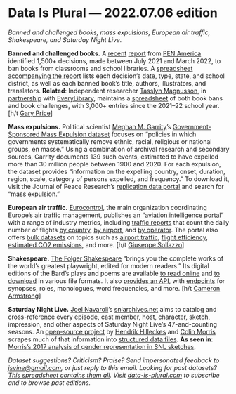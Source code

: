 Data Is Plural — 2022.07.06 edition
===================================

*Banned and challenged books, mass expulsions, European air traffic, Shakespeare, and Saturday Night Live.*


__Banned and challenged books.__ A [recent](https://pen.org/press-release/report-1586-school-book-bans-and-restrictions-in-86-school-districts-across-26-states/) [report](https://pen.org/banned-in-the-usa/) from [PEN America](https://pen.org/about-us/) identified 1,500+ decisions, made between July 2021 and March 2022, to ban books from classrooms and school libraries. A [spreadsheet accompanying the report](https://docs.google.com/spreadsheets/d/1hTs_PB7KuTMBtNMESFEGuK-0abzhNxVv4tgpI5-iKe8/edit#gid=1623346099) lists each decision’s date, type, state, and school district, as well as each banned book’s title, authors, illustrators, and translators. __Related__: Independent researcher [Tasslyn Magnusson](https://twitter.com/TasslynM), in [partnership](https://www.everylibraryinstitute.org/book_censorship_database_magnusson) with [EveryLibrary](https://www.everylibrary.org/about-everylibrary), maintains a [spreadsheet](https://docs.google.com/spreadsheets/d/1LqhGcvFDdT4izvoXRrz95BTDUzLr7M3IHf-2HGKhX7I/edit#gid=1604785798) of both book bans and book challenges, with 3,000+ entries since the 2021–22 school year. [h/t [Gary Price](https://www.infodocket.com/2022/06/16/everylibrary-launches-banned-book-store-internets-most-comprehensive-store-of-banned-books/)]


__Mass expulsions.__ Political scientist [Meghan M. Garrity](https://www.meghanmgarrity.com/)’s [Government-Sponsored Mass Expulsion dataset](https://journals.sagepub.com/doi/abs/10.1177/00223433211068633) focuses on “policies in which governments systematically remove ethnic, racial, religious or national groups, en masse.” Using a combination of archival research and secondary sources, Garrity documents 139 such events, estimated to have expelled more than 30 million people between 1900 and 2020. For each expulsion, the dataset provides “information on the expelling country, onset, duration, region, scale, category of persons expelled, and frequency.” To download it, visit the Journal of Peace Research’s [replication data portal](https://www.prio.org/journals/jpr/replicationdata) and search for “mass expulsion.”


__European air traffic.__ [Eurocontrol](https://www.eurocontrol.int/about-us), the main organization coordinating Europe’s air traffic management, publishes an “[aviation intelligence portal](https://ansperformance.eu/)” with a range of industry metrics, including [traffic reports](https://ansperformance.eu/traffic/) that count the daily number of flights [by country](https://www.eurocontrol.int/Economics/DailyTrafficVariation-States.html), [by airport](https://www.eurocontrol.int/Economics/DailyTrafficVariation-Airports.html), and [by operator](https://www.eurocontrol.int/Economics/DailyTrafficVariation-AOs.html). The portal also offers [bulk datasets](https://ansperformance.eu/data/) on topics such as [airport traffic](https://ansperformance.eu/reference/dataset/airport-traffic/), [flight efficiency](https://ansperformance.eu/reference/dataset/horizontal-flight-efficiency/), [estimated CO2 emissions](https://ansperformance.eu/reference/dataset/emissions/), and more. [h/t [Giuseppe Sollazzo](https://twitter.com/puntofisso)]


__Shakespeare.__ [The Folger Shakespeare](https://shakespeare.folger.edu/about-the-folger-shakespeare/) “brings you the complete works of the world’s greatest playwright, edited for modern readers.” Its digital editions of the Bard’s plays and poems are available [to read online](https://shakespeare.folger.edu/shakespeares-works/) and [to download](https://shakespeare.folger.edu/download/) in various file formats. It also [provides an API](https://shakespeare.folger.edu/the-folger-shakespeare-api/), with [endpoints](https://www.folgerdigitaltexts.org/api) for synopses, roles, monologues, word frequencies, and more. [h/t [Cameron Armstrong](https://news.ycombinator.com/item?id=31906490)]


__Saturday Night Live.__ [Joel Navaroli](https://twitter.com/snlmedia)’s [snlarchives.net](http://www.snlarchives.net/) aims to catalog and cross-reference every episode, cast member, host, character, sketch, impression, and other aspects of Saturday Night Live’s 47-and-counting seasons. An [open-source project](https://github.com/hhllcks/snldb) by [Hendrik Hilleckes](https://www.hhllcks.de/) and [Colin Morris](https://colinmorris.github.io/) scrapes much of that information into [structured data files](https://github.com/hhllcks/snldb/tree/master/output). __As seen in__: [Morris’s 2017 analysis of gender representation in SNL sketches](https://colinmorris.github.io/blog/snl-sketch-gender).


*Dataset suggestions? Criticism? Praise? Send impersonated feedback to jsvine@gmail.com, or just reply to this email. Looking for past datasets? [This spreadsheet contains them all](https://docs.google.com/spreadsheets/d/1wZhPLMCHKJvwOkP4juclhjFgqIY8fQFMemwKL2c64vk/edit#gid=0). Visit [data-is-plural.com](https://www.data-is-plural.com) to subscribe and to browse past editions.*

